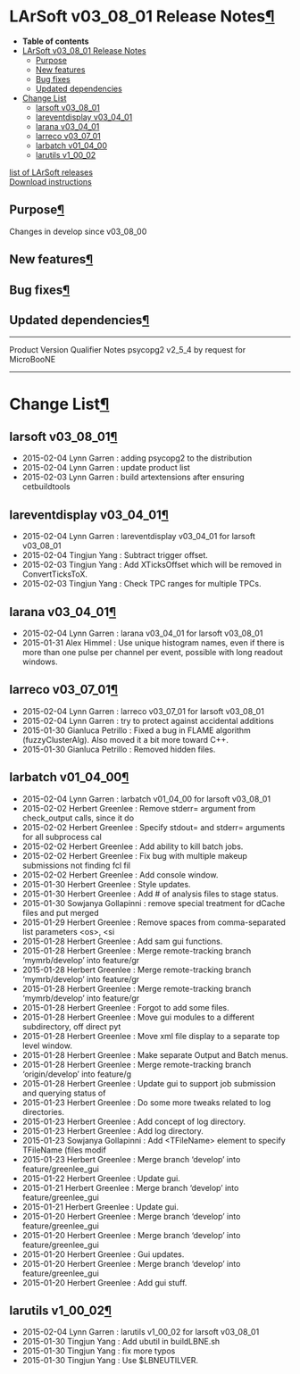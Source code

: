 LArSoft v03\_08\_01 Release Notes[¶](#LArSoft-v03_08_01-Release-Notes)
======================================================================

-   **Table of contents**
-   [LArSoft v03\_08\_01 Release Notes](#LArSoft-v03_08_01-Release-Notes)
    -   [Purpose](#Purpose)
    -   [New features](#New-features)
    -   [Bug fixes](#Bug-fixes)
    -   [Updated dependencies](#Updated-dependencies)
-   [Change List](#Change-List)
    -   [larsoft v03\_08\_01](#larsoft-v03_08_01)
    -   [lareventdisplay v03\_04\_01](#lareventdisplay-v03_04_01)
    -   [larana v03\_04\_01](#larana-v03_04_01)
    -   [larreco v03\_07\_01](#larreco-v03_07_01)
    -   [larbatch v01\_04\_00](#larbatch-v01_04_00)
    -   [larutils v1\_00\_02](#larutils-v1_00_02)

[list of LArSoft releases](LArSoft_release_list)\
[Download instructions](http://scisoft.fnal.gov/scisoft/bundles/larsoft/v03_08_01/larsoft-v03_08_01.html)


Purpose[¶](#Purpose)
--------------------

Changes in develop since v03\_08\_00


New features[¶](#New-features)
------------------------------


Bug fixes[¶](#Bug-fixes)
------------------------


Updated dependencies[¶](#Updated-dependencies)
----------------------------------------------

  ---------- ---------- ----------- ---------------------------
  Product    Version    Qualifier   Notes
  psycopg2   v2\_5\_4               by request for MicroBooNE
  ---------- ---------- ----------- ---------------------------


Change List[¶](#Change-List)
============================


larsoft v03\_08\_01[¶](#larsoft-v03_08_01)
------------------------------------------

-   2015-02-04 Lynn Garren : adding psycopg2 to the distribution
-   2015-02-04 Lynn Garren : update product list
-   2015-02-03 Lynn Garren : build artextensions after ensuring cetbuildtools


lareventdisplay v03\_04\_01[¶](#lareventdisplay-v03_04_01)
----------------------------------------------------------

-   2015-02-04 Lynn Garren : lareventdisplay v03\_04\_01 for larsoft v03\_08\_01
-   2015-02-04 Tingjun Yang : Subtract trigger offset.
-   2015-02-03 Tingjun Yang : Add XTicksOffset which will be removed in ConvertTicksToX.
-   2015-02-03 Tingjun Yang : Check TPC ranges for multiple TPCs.


larana v03\_04\_01[¶](#larana-v03_04_01)
----------------------------------------

-   2015-02-04 Lynn Garren : larana v03\_04\_01 for larsoft v03\_08\_01
-   2015-01-31 Alex Himmel : Use unique histogram names, even if there is more than one pulse per channel per event, possible with long readout windows.


larreco v03\_07\_01[¶](#larreco-v03_07_01)
------------------------------------------

-   2015-02-04 Lynn Garren : larreco v03\_07\_01 for larsoft v03\_08\_01
-   2015-02-04 Lynn Garren : try to protect against accidental additions
-   2015-01-30 Gianluca Petrillo : Fixed a bug in FLAME algorithm (fuzzyClusterAlg). Also moved it a bit more toward C++.
-   2015-01-30 Gianluca Petrillo : Removed hidden files.


larbatch v01\_04\_00[¶](#larbatch-v01_04_00)
--------------------------------------------

-   2015-02-04 Lynn Garren : larbatch v01\_04\_00 for larsoft v03\_08\_01
-   2015-02-02 Herbert Greenlee : Remove stderr= argument from check\_output calls, since it do
-   2015-02-02 Herbert Greenlee : Specify stdout= and stderr= arguments for all subprocess cal
-   2015-02-02 Herbert Greenlee : Add ability to kill batch jobs.
-   2015-02-02 Herbert Greenlee : Fix bug with multiple makeup submissions not finding fcl fil
-   2015-02-02 Herbert Greenlee : Add console window.
-   2015-01-30 Herbert Greenlee : Style updates.
-   2015-01-30 Herbert Greenlee : Add \# of analysis files to stage status.
-   2015-01-30 Sowjanya Gollapinni : remove special treatment for dCache files and put merged
-   2015-01-29 Herbert Greenlee : Remove spaces from comma-separated list parameters \<os\>, \<si
-   2015-01-28 Herbert Greenlee : Add sam gui functions.
-   2015-01-28 Herbert Greenlee : Merge remote-tracking branch ‘mymrb/develop’ into feature/gr
-   2015-01-28 Herbert Greenlee : Merge remote-tracking branch ‘mymrb/develop’ into feature/gr
-   2015-01-28 Herbert Greenlee : Merge remote-tracking branch ‘mymrb/develop’ into feature/gr
-   2015-01-28 Herbert Greenlee : Forgot to add some files.
-   2015-01-28 Herbert Greenlee : Move gui modules to a different subdirectory, off direct pyt
-   2015-01-28 Herbert Greenlee : Move xml file display to a separate top level window.
-   2015-01-28 Herbert Greenlee : Make separate Output and Batch menus.
-   2015-01-28 Herbert Greenlee : Merge remote-tracking branch ‘origin/develop’ into feature/g
-   2015-01-28 Herbert Greenlee : Update gui to support job submission and querying status of
-   2015-01-23 Herbert Greenlee : Do some more tweaks related to log directories.
-   2015-01-23 Herbert Greenlee : Add concept of log directory.
-   2015-01-23 Herbert Greenlee : Add log directory.
-   2015-01-23 Sowjanya Gollapinni : Add \<TFileName\> element to specify TFileName (files modif
-   2015-01-23 Herbert Greenlee : Merge branch ‘develop’ into feature/greenlee\_gui
-   2015-01-22 Herbert Greenlee : Update gui.
-   2015-01-21 Herbert Greenlee : Merge branch ‘develop’ into feature/greenlee\_gui
-   2015-01-21 Herbert Greenlee : Update gui.
-   2015-01-20 Herbert Greenlee : Merge branch ‘develop’ into feature/greenlee\_gui
-   2015-01-20 Herbert Greenlee : Merge branch ‘develop’ into feature/greenlee\_gui
-   2015-01-20 Herbert Greenlee : Gui updates.
-   2015-01-20 Herbert Greenlee : Merge branch ‘develop’ into feature/greenlee\_gui
-   2015-01-20 Herbert Greenlee : Add gui stuff.


larutils v1\_00\_02[¶](#larutils-v1_00_02)
------------------------------------------

-   2015-02-04 Lynn Garren : larutils v1\_00\_02 for larsoft v03\_08\_01
-   2015-01-30 Tingjun Yang : Add ubutil in buildLBNE.sh
-   2015-01-30 Tingjun Yang : fix more typos
-   2015-01-30 Tingjun Yang : Use \$LBNEUTILVER.
